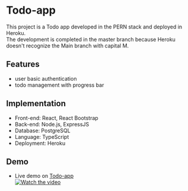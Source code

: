 # Todo-app
This project is a Todo app developed in the PERN stack and deployed in Heroku.<br>
The development is completed in the master branch because Heroku doesn't recognize the Main branch with capital M.

## Features
* user basic authentication
* todo management with progress bar

## Implementation
* Front-end: React, React Bootstrap
* Back-end: Node.js, ExpressJS
* Database: PostgreSQL
* Language: TypeScript
* Deployment: Heroku

## Demo
* Live demo on [Todo-app](https://yingzh-slush-todo-608de720d085.herokuapp.com/)<br>
[![Watch the video](https://img.youtube.com/vi/7v06yD6WR3E/hqdefault.jpg)](https://www.youtube.com/watch?v=7v06yD6WR3E)
